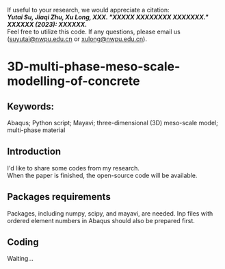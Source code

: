 If useful to your research, we would appreciate a citation:<br>
***Yutai Su, Jiaqi Zhu, Xu Long, XXX. 
"XXXXX XXXXXXXX XXXXXXX." 
XXXXXX (2023): XXXXXX.***<br>
Feel free to utilize this code. 
If any questions, please email us (suyutai@nwpu.edu.cn or xulong@nwpu.edu.cn). <br>


# 3D-multi-phase-meso-scale-modelling-of-concrete
## Keywords:
Abaqus; Python script; Mayavi; three-dimensional (3D) meso-scale model; multi-phase material

## Introduction
I'd like to share some codes from my research. <br>
When the paper is finished, the open-source code will be available. <br>
## Packages requirements
Packages, including numpy, scipy, and mayavi, are needed.
Inp files with ordered element numbers in Abaqus should also be prepared first. <br>
## Coding
Waiting...
